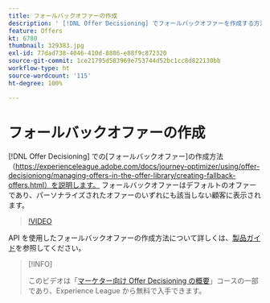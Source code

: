 ```yaml
---
title: フォールバックオファーの作成
description: ' [!DNL Offer Decisioning] でフォールバックオファーを作成する方法を説明します。フォールバックオファーには実施要件ルールが関連付けられているため、関係のある顧客にのみオファーを表示することができます。'
feature: Offers
kt: 6780
thumbnail: 329383.jpg
exl-id: 77dad738-4046-410d-8886-e88f9c872320
source-git-commit: 1ce21795d583969e753744d52bc1cc8d822130bb
workflow-type: ht
source-wordcount: '115'
ht-degree: 100%

---
```


# フォールバックオファーの作成

[!DNL Offer Decisioning] での[フォールバックオファー]の作成方法（https://experienceleague.adobe.com/docs/journey-optimizer/using/offer-decisioniong/managing-offers-in-the-offer-library/creating-fallback-offers.html）を説明します。 フォールバックオファーはデフォルトのオファーであり、パーソナライズされたオファーのいずれにも該当しない顧客に表示されます。

>[!VIDEO](https://video.tv.adobe.com/v/329383?quality=12&learn=on)

API を使用したフォールバックオファーの作成方法について詳しくは、[製品ガイド](https://experienceleague.adobe.com/docs/journey-optimizer/using/offer-decisioniong/api-reference/offers-api/fallback-offers/create.html?lang=ja)を参照してください。

>[!INFO]
>
> このビデオは「[マーケター向け Offer Decisioning の概要](https://experienceleague.adobe.com/?recommended=ExperiencePlatform-U-1-2020.1.offerdecisioning?lang=ja)」コースの一部であり、Experience League から無料で入手できます。
